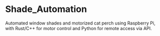 # Shade_Automation
Automated window shades and motorized cat perch using Raspberry Pi, with Rust/C++ for motor control and Python for remote access via API.
